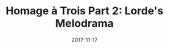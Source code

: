 ---
campaign-uuid: c-daf0baf8-4be9-49ed-a330-1f7e940f0fae
type: Offer
category: Music
date: 2017-11-17
end-date: 2017-12-21
disable-form: false
is_promoted: false
has_entry_page: false
extra-css: ""

logo-left-title: "See Tickets"
logo-left-href: "https://www.seetickets.com/event/homage-trois-part-2-lorde-s-melodrama/firebug/1127588"
logo-left-image: "seetickets-logo.png"

banner-img: "seetickets-main_image.jpg"
hero-header: "seetickets_offer"
competition-description: "Get tickets for Lorde's concert on Friday, 22 Dec 2017 at Firebug, Leicester!"
hero-subheader: ""

title: "Homage &agrave; Trois Part 2: Lorde's Melodrama"
bg-image-hero: ""
bg-image-first: ""
bg-image-second: ""

section1-content: >
    <p>0</p>
    <p>0</p>
    <p>0</p>

section2-content: >
    <p>0</p>
    <p>0</p>
    <p>0</p>

entry-title:
terms-confirmation: >

entry-content: >
    <p>0</p>
    <p>0</p>

---